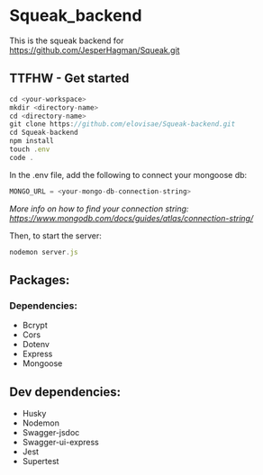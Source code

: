 # Squeak_backend
This is the squeak backend for https://github.com/JesperHagman/Squeak.git

## TTFHW - Get started

``` javascript
cd <your-workspace>
mkdir <directory-name>
cd <directory-name>
git clone https://github.com/elovisae/Squeak-backend.git
cd Squeak-backend
npm install
touch .env
code .

```

In the .env file, add the following to connect your mongoose db:


``` javascript
MONGO_URL = <your-mongo-db-connection-string>
```
*More info on how to find your connection string: https://www.mongodb.com/docs/guides/atlas/connection-string/*

Then, to start the server:

``` javascript
nodemon server.js
```


## Packages:
### Dependencies:
- Bcrypt
- Cors
- Dotenv
- Express
- Mongoose

## Dev dependencies:
- Husky
- Nodemon
- Swagger-jsdoc
- Swagger-ui-express
- Jest
- Supertest

